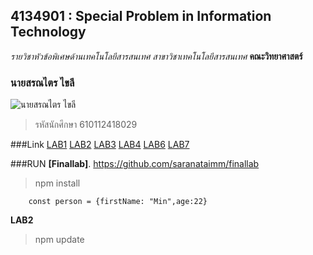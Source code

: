 ## 4134901 : Special Problem in Information Technology

_รายวิชาหัวข้อพิเศษด้านเทคโนโลยีสารสนเทศ_
_สาขาวิชาเทคโนโลยีสารสนเทศ_
**คณะวิทยาศาสตร์**

### นายสรณไตร ไขลี

![นายสรณไตร ไขลี](https://scontent.fbkk2-3.fna.fbcdn.net/v/t1.18169-9/16473680_1016230861842082_4001547838178557864_n.jpg?_nc_cat=107&ccb=1-5&_nc_sid=174925&_nc_eui2=AeF-EF32JnL2SA1o0vG3CsTywlT65eJsUYHCVPrl4mxRgfL4vof2xuKb3J640QcGHd-1Fg1Nx3SIA37AD4RZEctk&_nc_ohc=0CmLqb2RZ0oAX8Iwkjs&_nc_ht=scontent.fbkk2-3.fna&oh=00_AT_0pAa2Dkl63X8Ppb_qkoas3DnyC_nZSS4k1BQlFn4ICA&oe=61E9E89E)
>รหัสนักศึกษา 610112418029

###Link 
[LAB1](https://github.com/saranataimm/4134901-2-64/tree/master/LAB1)
[LAB2](https://github.com/saranataimm/4134901-2-64/tree/master/LAB2)
[LAB3](https://github.com/saranataimm/4134901-2-64/tree/master/LAB3)
[LAB4](https://github.com/saranataimm/4134901-2-64/commit/65b33b8ecbd1df1749c516ec9e623ace1a134baf)
[LAB6](https://github.com/saranataimm/4134901-2-64/tree/master/LAB6)
[LAB7](https://github.com/saranataimm/4134901-2-64/tree/master/LAB7)

###RUN
**[Finallab]**.
https://github.com/saranataimm/finallab

> npm install
```
    const person = {firstName: "Min",age:22}
```
**LAB2**

> npm update
